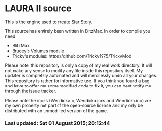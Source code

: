 # LAURA II source

This is the engine used to create Star Story.

This source has entirely been written in BlitzMax.
In order to compile you need

- BlitzMax
- Brucey's Volumes module
- Tricky's modules: https://github.com/Tricky1975/TrickyMod

Please note, this repository is only a copy of my real work directory. It will not make any sense to modify any file inside this repository itself. My updater is completely automated and will mercilessly undo all your changes. This repository is rather for informative use. If you think you found a bug and have to offer me some modified code to fix it, you can best notify me through the issue tracker.

Please note the icons (Wendicka.o, Wendicka.icns and Wendicka.ico) are my own property not part of the open-source license and my only be distributed with an unmodified version of the game.

### Last updated: Sat 01 August 2015; 20:12:44